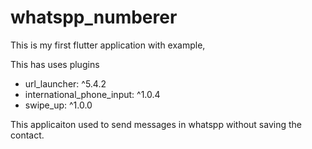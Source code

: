 # whatspp_numberer

This is my first flutter application with example, 

This has uses plugins

 - url_launcher: ^5.4.2
 - international_phone_input: ^1.0.4
 - swipe_up: ^1.0.0

This applicaiton used to send messages in whatspp without saving the contact.
